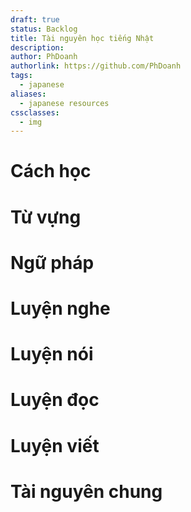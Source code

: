 ```yaml
---
draft: true
status: Backlog
title: Tài nguyên học tiếng Nhật
description:
author: PhDoanh
authorlink: https://github.com/PhDoanh
tags:
  - japanese
aliases:
  - japanese resources
cssclasses:
  - img
---
```

# Cách học

# Từ vựng
# Ngữ pháp

# Luyện nghe

# Luyện nói

# Luyện đọc

# Luyện viết

# Tài nguyên chung







